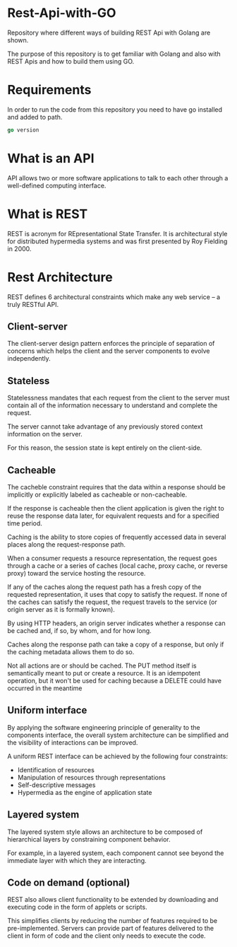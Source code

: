 # Rest-Api-with-GO
Repository where different ways of building REST Api with Golang are shown.

The purpose of this repository is to get familiar with Golang and also with REST Apis and how to build them using GO.

# Requirements

In order to run the code from this repository you need to have go installed and added to path.

```go
go version
```

# What is an API

API allows two or more software applications to talk to each other through a well-defined computing interface.
# What is REST

REST is acronym for REpresentational State Transfer. It is architectural style for distributed hypermedia systems and was first presented by Roy Fielding in 2000.

# Rest Architecture

REST defines 6 architectural constraints which make any web service – a truly RESTful API.


## Client-server

The client-server design pattern enforces the principle of separation of concerns which helps the client and the server components to evolve independently.

## Stateless

Statelessness mandates that each request from the client to the server must contain all of the information necessary to understand and complete the request.

The server cannot take advantage of any previously stored context information on the server.

For this reason, the session state is kept entirely on the client-side.


## Cacheable

The cacheble constraint requires that the data within a response should be implicitly or explicitly labeled as cacheable or non-cacheable.

If the response is cacheable then the client application is given the right to reuse the response data later, for equivalent requests and for a specified time period.

Caching is the ability to store copies of frequently accessed data in several places along the request-response path.

When a consumer requests a resource representation, the request goes through a cache or a series of caches (local cache, proxy cache, or reverse proxy) toward the service hosting the resource.

If any of the caches along the request path has a fresh copy of the requested representation, it uses that copy to satisfy the request. If none of the caches can satisfy the request, the request travels to the service (or origin server as it is formally known).

By using HTTP headers, an origin server indicates whether a response can be cached and, if so, by whom, and for how long.

Caches along the response path can take a copy of a response, but only if the caching metadata allows them to do so.

Not all actions are or should be cached.
The PUT method itself is semantically meant to put or create a resource. It is an idempotent operation, but it won't be used for caching because a DELETE could have occurred in the meantime
## Uniform interface

By applying the software engineering principle of generality to the components interface, the overall system architecture can be simplified and the visibility of interactions can be improved.

A uniform REST interface can be achieved by the following four constraints:

* Identification of resources
* Manipulation of resources through representations
* Self-descriptive messages
* Hypermedia as the engine of application state


## Layered system

The layered system style allows an architecture to be composed of hierarchical layers by constraining component behavior.

For example, in a layered system, each component cannot see beyond the immediate layer with which they are interacting.

## Code on demand (optional)

REST also allows client functionality to be extended by downloading and executing code in the form of applets or scripts.

This simplifies clients by reducing the number of features required to be pre-implemented. Servers can provide part of features delivered to the client in form of code and the client only needs to execute the code.

